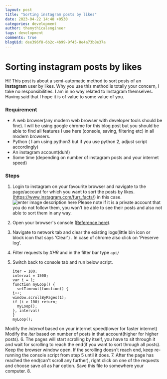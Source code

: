```yaml
---
layout: post
title: "Sorting instagram posts by likes"
date: 2023-04-22 14:48 +0530
categories: development
author: themythicalengineer
tags: development
comments: true
blogUid: dee396f8-6b2c-4b99-9f45-8e4a73b8e37a
---
```

# Sorting instagram posts by likes 
Hi! 
This post is about a semi-automatic method to sort posts of an  **Instagram** user by likes. Why you use this method is totally your concern,  I take no responsibilities. I am in no way related to Instagram themselves. 
Having said that I hope it is of value to some value of you. 

### Requirement

 - A web browser(any modern web browser with developer tools should be fine).
I will be using google chrome for this blog post but you should be able to find all features I use here  (console, saving, filtering etc) in all modern browsers.
 - Python ( I am using python3 but if you use python 2, adjust script accordingly)
 - An instagram account(duh!)
 - Some time (depending on number of instagram posts and your internet speed)

### Steps

 1. Login to instagram on your favourite browser and navigate to the page/account for which you want to sort the posts by likes. (https://www.instagram.com/furr_facts/) in this case.![enter image description here](https://www.popsci.com/uploads/2022/01/31/Instagram-on-web-browser.jpg)
Please note if it is a private account that you do not follow them, you won't be able to see their posts and also not able to sort them in any way. 
 2. Open your browser's console ([Reference here](https://balsamiq.com/support/faqs/browserconsole/)). 
 3. Navigate to network tab and clear the existing logs(little bin icon or block icon that says 'Clear') . In case of chrome also click on 'Preserve log'.
 4. Filter  requests by *XHR* and in the filter bar type `api/`
 5. Switch back to console tab and run below script.


        iter = 100;
        interval = 1500;
    	var i = 1;                  
    	function myLoop() {         
    	  setTimeout(function() {   
    	i++;
        window.scrollByPages(1);  
        if (i > 100) return;      
          myLoop();             
        }, interval)
        }
        myLoop();    

 Modify the *interval* based on your internet speed(lower for faster internet)
 Modify the *iter* based on number of posts in that account(higher for higher posts).
6. The pages will start scrolling by itself, you have to sit through it and wait for scrolling to reach the end(if you want to sort through all posts). Keep the browser window open. If the scrolling doesn't reach end, keep re-running the console script from step 5 until it does.
7. After the page has reached the end(can't scroll any further), right click on one of the requests and choose save all as har option. Save this file to somewhere your computer.
8. 

